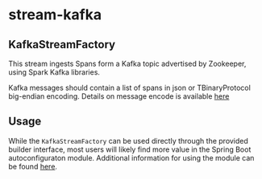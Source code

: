 # stream-kafka

## KafkaStreamFactory

This stream ingests Spans form a Kafka topic advertised by Zookeeper,
using Spark Kafka libraries.

Kafka messages should contain a list of spans in json or TBinaryProtocol
big-endian encoding. Details on message encode is available [here](https://github.com/openzipkin/zipkin/blob/master/zipkin-collector/kafka/README.md#encoding-spans-into-kafka-messages)

## Usage

While the `KafkaStreamFactory` can be used directly through the provided
builder interface, most users will likely find more value in the Spring
Boot autoconfiguraton module.  Additional information for using the
module can be found [here](../../autoconfigure/stream-kafka).
